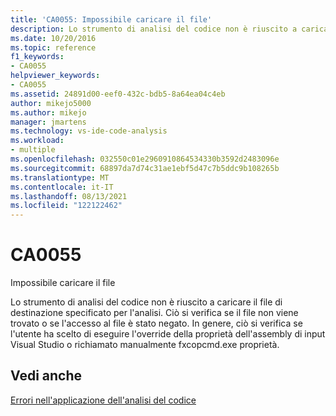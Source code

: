 ```yaml
---
title: 'CA0055: Impossibile caricare il file'
description: Lo strumento di analisi del codice non è riuscito a caricare il file di destinazione specificato per l'analisi.
ms.date: 10/20/2016
ms.topic: reference
f1_keywords:
- CA0055
helpviewer_keywords:
- CA0055
ms.assetid: 24891d00-eef0-432c-bdb5-8a64ea04c4eb
author: mikejo5000
ms.author: mikejo
manager: jmartens
ms.technology: vs-ide-code-analysis
ms.workload:
- multiple
ms.openlocfilehash: 032550c01e2960910864534330b3592d2483096e
ms.sourcegitcommit: 68897da7d74c31ae1ebf5d47c7b5ddc9b108265b
ms.translationtype: MT
ms.contentlocale: it-IT
ms.lasthandoff: 08/13/2021
ms.locfileid: "122122462"
---
```

# <a name="ca0055"></a>CA0055

Impossibile caricare il file

Lo strumento di analisi del codice non è riuscito a caricare il file di destinazione specificato per l'analisi. Ciò si verifica se il file non viene trovato o se l'accesso al file è stato negato. In genere, ciò si verifica se l'utente ha scelto di eseguire l'override della proprietà dell'assembly di input Visual Studio o richiamato manualmente fxcopcmd.exe proprietà.

## <a name="see-also"></a>Vedi anche
[Errori nell'applicazione dell'analisi del codice](../code-quality/code-analysis-application-errors.md)
